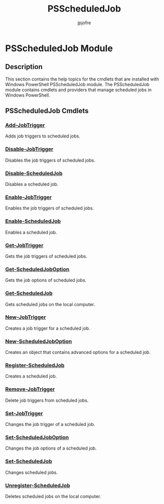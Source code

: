 ﻿---
title: PSScheduledJob
description: 
keywords: powershell, cmdlet
author: jpjofre
manager: carolz
ms.date: 2016-10-11
ms.topic: reference
ms.prod: powershell
ms.technology: powershell
Module Name: PSScheduledJob
Module Guid: 50cdb55f-5ab7-489f-9e94-4ec21ff51e59
Download Help Link: http://go.microsoft.com/fwlink/?LinkId=822344
Help Version: 5.1.0.2
Locale: en-US
---

# PSScheduledJob Module
## Description
This section contains the help topics for the cmdlets that are installed with Windows PowerShell PSScheduledJob module. The PSScheduledJob module contains cmdlets and providers that manage scheduled jobs in Windows PowerShell.

## PSScheduledJob Cmdlets
### [Add-JobTrigger](.\Add-JobTrigger.md)
Adds job triggers to scheduled jobs.


### [Disable-JobTrigger](.\Disable-JobTrigger.md)
Disables the job triggers of scheduled jobs.


### [Disable-ScheduledJob](.\Disable-ScheduledJob.md)
Disables a scheduled job.


### [Enable-JobTrigger](.\Enable-JobTrigger.md)
Enables the job triggers of scheduled jobs.


### [Enable-ScheduledJob](.\Enable-ScheduledJob.md)
Enables a scheduled job.


### [Get-JobTrigger](.\Get-JobTrigger.md)
Gets the job triggers of scheduled jobs.


### [Get-ScheduledJobOption](.\Get-ScheduledJobOption.md)
Gets the job options of scheduled jobs.


### [Get-ScheduledJob](.\Get-ScheduledJob.md)
Gets scheduled jobs on the local computer.


### [New-JobTrigger](.\New-JobTrigger.md)
Creates a job trigger for a scheduled job.


### [New-ScheduledJobOption](.\New-ScheduledJobOption.md)
Creates an object that contains advanced options for a scheduled job.


### [Register-ScheduledJob](.\Register-ScheduledJob.md)
Creates a scheduled job.


### [Remove-JobTrigger](.\Remove-JobTrigger.md)
Delete job triggers from scheduled jobs.


### [Set-JobTrigger](.\Set-JobTrigger.md)
Changes the job trigger of a scheduled job.


### [Set-ScheduledJobOption](.\Set-ScheduledJobOption.md)
Changes the job options of a scheduled job.


### [Set-ScheduledJob](.\Set-ScheduledJob.md)
Changes scheduled jobs.


### [Unregister-ScheduledJob](.\Unregister-ScheduledJob.md)
Deletes scheduled jobs on the local computer.

